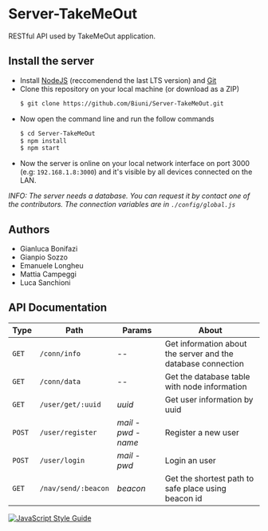 # Server-TakeMeOut
RESTful API used by TakeMeOut application.

## Install the server

  - Install [NodeJS](https://nodejs.org/en/) (reccomendend the last LTS version) and [Git](https://git-scm.com/)
  - Clone this repository on your local machine (or download as a ZIP)
    ```sh
    $ git clone https://github.com/Biuni/Server-TakeMeOut.git
    ```
  - Now open the command line and run the follow commands
    ```sh
    $ cd Server-TakeMeOut
    $ npm install
    $ npm start
    ```
  - Now the server is online on your local network interface on port 3000 (e.g: `192.168.1.8:3000`) and it's visible by all devices connected on the LAN.

  *INFO: The server needs a database. You can request it by contact one of the contributors. The connection variables are in `./config/global.js`*

## Authors
  - Gianluca Bonifazi
  - Gianpio Sozzo
  - Emanuele Longheu
  - Mattia Campeggi
  - Luca Sanchioni

## API Documentation
| Type | Path | Params | About |
| ------ | ------ | ------ | ------ |
| `GET` | `/conn/info` | -- | Get information about the server and the database connection |
| `GET` | `/conn/data` | -- | Get the database table with node information |
| `GET` | `/user/get/:uuid` | *uuid* | Get user information by uuid |
| `POST` | `/user/register` | *mail* - *pwd* - *name* | Register a new user |
| `POST` | `/user/login` | *mail* - *pwd* | Login an user |
| `GET` | `/nav/send/:beacon` | *beacon* | Get the shortest path to safe place using beacon id |


[![JavaScript Style Guide](https://cdn.rawgit.com/standard/standard/master/badge.svg)](https://github.com/standard/standard)